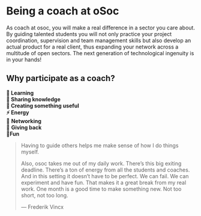 # Being a coach at oSoc

As coach at osoc, you will make a real difference in a sector you care about. By guiding talented students you will not only practice your project coordination, supervision and team management skills but also develop an actual product for a real client, thus expanding your network across a multitude of open sectors. The next generation of technological ingenuity is in your hands!

## Why participate as a coach?

**🤔 Learning  
👐 Sharing knowledge  
👏 Creating something useful  
⚡ Energy**  
🥳 **Networking**  
🙌 **Giving back**  
🤟**Fun**

> Having to guide others helps me make sense of how I do things myself.
>
> Also, osoc takes me out of my daily work. There’s this big exiting deadline. There’s a ton of energy from all the students and coaches. And in this setting it doesn’t have to be perfect. We can fail. We can experiment and have fun. That makes it a great break from my real work. One month is a good time to make something new. Not too short, not too long.  
>   
> — Frederik Vincx



